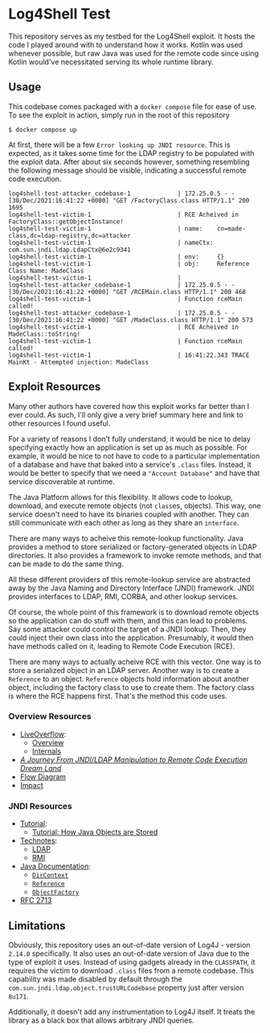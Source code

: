 # Log4Shell Test

This repository serves as my testbed for the Log4Shell exploit. It hosts the
code I played around with to understand how it works. Kotlin was used whenever
possible, but raw Java was used for the remote code since using Kotlin would've
necessitated serving its whole runtime library.


## Usage

This codebase comes packaged with a `docker compose` file for ease of use. To
see the exploit in action, simply run in the root of this repository
```
$ docker compose up
```

At first, there will be a few `Error looking up JNDI resource`. This is
expected, as it takes some time for the LDAP registry to be populated with the
exploit data. After about six seconds however, something resembling the
following message should be visible, indicating a successful remote code
execution.
```
log4shell-test-attacker_codebase-1             | 172.25.0.5 - - [30/Dec/2021:16:41:22 +0000] "GET /FactoryClass.class HTTP/1.1" 200 1695
log4shell-test-victim-1                        | RCE Acheived in FactoryClass::getObjectInstance!
log4shell-test-victim-1                        | name:    cn=made-class,dc=ldap-registry,dc=attacker
log4shell-test-victim-1                        | nameCtx: com.sun.jndi.ldap.LdapCtx@6e2c9341
log4shell-test-victim-1                        | env:     {}
log4shell-test-victim-1                        | obj:     Reference Class Name: MadeClass
log4shell-test-victim-1                        |
log4shell-test-attacker_codebase-1             | 172.25.0.5 - - [30/Dec/2021:16:41:22 +0000] "GET /RCEMain.class HTTP/1.1" 200 468
log4shell-test-victim-1                        | Function rceMain called!
log4shell-test-attacker_codebase-1             | 172.25.0.5 - - [30/Dec/2021:16:41:22 +0000] "GET /MadeClass.class HTTP/1.1" 200 573
log4shell-test-victim-1                        | RCE Acheived in MadeClass::toString!
log4shell-test-victim-1                        | Function rceMain called!
log4shell-test-victim-1                        | 16:41:22.343 TRACE MainKt - Attempted injection: MadeClass
```


## Exploit Resources

Many other authors have covered how this exploit works far better than I ever
could. As such, I'll only give a very brief summary here and link to other
resources I found useful.

For a variety of reasons I don't fully understand, it would be nice to delay
specifying exactly how an application is set up as much as possible. For
example, it would be nice to not have to code to a particular implementation of
a database and have that baked into a service's `.class` files. Instead, it
would be better to specify that we need a `"Account Database"` and have that
service discoverable at runtime.

The Java Platform allows for this flexibility. It allows code to lookup,
download, and execute remote objects (not `class`es, objects). This way, one
service doesn't need to have its binaries coupled with another. They can still
communicate with each other as long as they share an `interface`.

There are many ways to acheive this remote-lookup functionality. Java provides a
method to store serialized or factory-generated objects in LDAP directories. It
also provides a framework to invoke remote methods, and that can be made to do
the same thing.

All these different providers of this remote-lookup service are abstracted away
by the Java Naming and Directory Interface (JNDI) framework. JNDI provides
interfaces to LDAP, RMI, CORBA, and other lookup services.

Of course, the whole point of this framework is to download remote objects so
the application can do stuff with them, and this can lead to problems. Say some
attacker could control the target of a JNDI lookup. Then, they could inject
their own class into the application. Presumably, it would then have methods
called on it, leading to Remote Code Execution (RCE).

There are many ways to actually acheive RCE with this vector. One way is to
store a serialized object in an LDAP server. Another way is to create a
`Reference` to an object. `Reference` objects hold information about another
object, including the factory class to use to create them. The factory class is
where the RCE happens first. That's the method this code uses.

### Overview Resources
* [LiveOverflow](https://www.youtube.com/channel/UClcE-kVhqyiHCcjYwcpfj9w):
  * [Overview](https://www.youtube.com/watch?v=w2F67LbEtnk)
  * [Internals](https://www.youtube.com/watch?v=iI9Dz3zN4d8)
* [*A Journey From JNDI/LDAP Manipulation to Remote Code Execution Dream Land*](https://www.youtube.com/watch?v=Y8a5nB-vy78)
* [Flow Diagram](https://www.radware.com/security/threat-advisories-and-attack-reports/log4shell-critical-log4j-vulnerability/)
* [Impact](https://www.lunasec.io/docs/blog/log4j-zero-day/)

### JNDI Resources
* [Tutorial](https://docs.oracle.com/javase/jndi/tutorial/):
    * [Tutorial: How Java Objects are Stored](https://docs.oracle.com/javase/jndi/tutorial/objects/index.html)
* [Technotes](https://docs.oracle.com/javase/8/docs/technotes/guides/jndi/):
  * [LDAP](https://docs.oracle.com/javase/8/docs/technotes/guides/jndi/jndi-ldap.html)
  * [RMI](https://docs.oracle.com/javase/7/docs/technotes/guides/jndi/jndi-rmi.html)
* [Java Documentation](https://docs.oracle.com/javase/8/docs/api/):
  * [`DirContext`](https://docs.oracle.com/javase/8/docs/api/javax/naming/directory/DirContext.html)
  * [`Reference`](https://docs.oracle.com/javase/8/docs/api/javax/naming/Reference.html)
  * [`ObjectFactory`](https://docs.oracle.com/javase/8/docs/api/javax/naming/spi/ObjectFactory.html)
* [RFC 2713](https://datatracker.ietf.org/doc/html/rfc2713)


## Limitations

Obviously, this repository uses an out-of-date version of Log4J - version
`2.14.0` specifically. It also uses an out-of-date version of Java due to the
type of exploit it uses. Instead of using gadgets already in the `CLASSPATH`, it
requires the victim to download `.class` files from a remote codebase. This
capability was made disabled by default through the
`com.sun.jndi.ldap.object.trustURLCodebase` property just after version `8u171`.

Additionally, it doesn't add any instrumentation to Log4J itself. It treats the
library as a black box that allows arbitrary JNDI queries.
